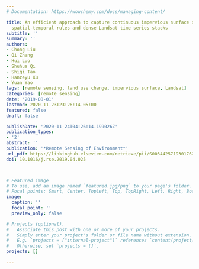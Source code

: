 ```yaml
---
# Documentation: https://wowchemy.com/docs/managing-content/

title: An efficient approach to capture continuous impervious surface dynamics using
  spatial-temporal rules and dense Landsat time series stacks
subtitle: ''
summary: ''
authors:
- Chong Liu
- Qi Zhang
- Hui Luo
- Shuhua Qi
- Shiqi Tao
- Hanzeyu Xu
- Yuan Yao
tags: [remote sensing, land use change, impervious surface, Landsat]
categories: [remote sensing]
date: '2019-08-01'
lastmod: 2020-11-23T23:26:14-05:00
featured: false
draft: false

publishDate: '2020-11-24T04:26:14.199026Z'
publication_types:
- '2'
abstract: ''
publication: '*Remote Sensing of Environment*'
url_pdf: https://linkinghub.elsevier.com/retrieve/pii/S0034425719301762
doi: 10.1016/j.rse.2019.04.025



# Featured image
# To use, add an image named `featured.jpg/png` to your page's folder.
# Focal points: Smart, Center, TopLeft, Top, TopRight, Left, Right, BottomLeft, Bottom, BottomRight.
image:
  caption: ''
  focal_point: ''
  preview_only: false

# Projects (optional).
#   Associate this post with one or more of your projects.
#   Simply enter your project's folder or file name without extension.
#   E.g. `projects = ["internal-project"]` references `content/project/deep-learning/index.md`.
#   Otherwise, set `projects = []`.
projects: []

---
```

